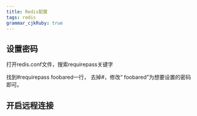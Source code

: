 ```yaml
---
title: Redis配置
tags: redis
grammar_cjkRuby: true
---
```

## 设置密码
打开redis.conf文件，搜索requirepass关键字

找到#requirepass foobared一行， 去掉#，修改“ foobared”为想要设置的密码即可。

## 开启远程连接
